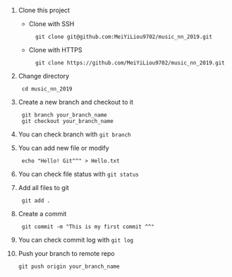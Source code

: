 1. Clone this project

    * Clone with SSH

            git clone git@github.com:MeiYiLiou9702/music_nn_2019.git

    * Clone with HTTPS

            git clone https://github.com/MeiYiLiou9702/music_nn_2019.git


2. Change directory
    
        cd music_nn_2019

3. Create a new branch and checkout to it

        git branch your_branch_name
        git checkout your_branch_name

4. You can check branch with `git branch`


5. You can add new file or modify

        echo "Hello! Git^^" > Hello.txt

6. You can check file status with `git status`


7. Add all files to git

        git add .

8. Create a commit

        git commit -m "This is my first commit ^^"

9. You can check commit log with `git log`

10. Push your branch to remote repo

        git push origin your_branch_name
